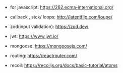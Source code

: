 -  for javascript:  https://262.ecma-international.org/

-  callback , stck/ loops: http://latentflip.com/loupe/

-  zod(input validation): https://zod.dev/ 

-  jwt: https://www.jwt.io/

-  mongoose: https://mongoosejs.com/

-  routing: https://reactrouter.com/

- recoil: https://recoiljs.org/docs/basic-tutorial/atoms
